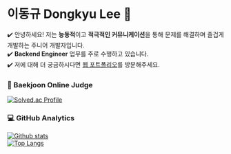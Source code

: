 # 이동규 Dongkyu Lee 👋

✔️ 안녕하세요! 저는 **능동적**이고 **적극적인 커뮤니케이션**을 통해 문제를 해결하며 즐겁게 개발하는 주니어 개발자입니다.  
✔️ **Backend Engineer** 업무를 주로 수행하고 있습니다.  
✔️ 저에 대해 더 궁금하시다면 [웹 포트폴리오](https://unit74.github.io/)를 방문해주세요.

### 🤔 Baekjoon Online Judge

[![Solved.ac Profile](http://mazassumnida.wtf/api/v2/generate_badge?boj=unit74)](https://solved.ac/profile/unit74)

### 💻 GitHub Analytics

[![Github stats](https://github-readme-stats.vercel.app/api?username=unit74&show_icons=true&theme=algolia)](https://github.com/unit74/)  
[![Top Langs](https://github-readme-stats.vercel.app/api/top-langs/?username=unit74&layout=compact&theme=algolia)](https://github.com/unit74/)
